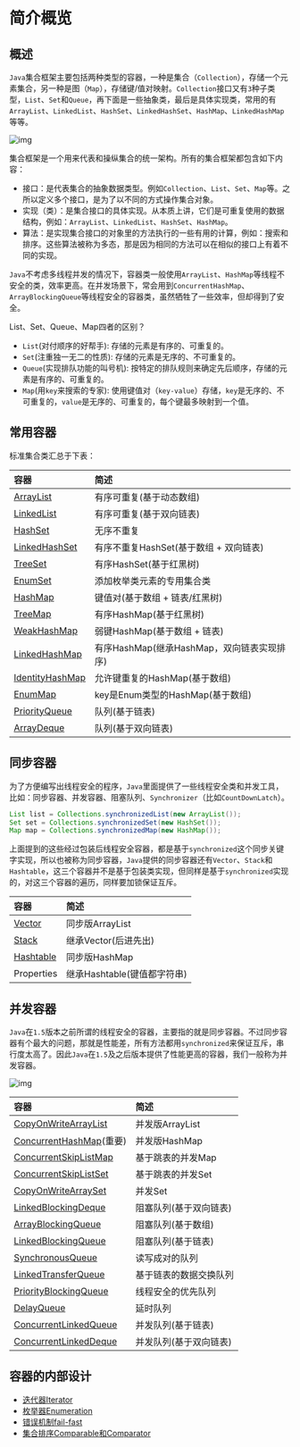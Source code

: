# 简介概览

## 概述

`Java`集合框架主要包括两种类型的容器，一种是集合（`Collection`），存储一个元素集合，另一种是图（`Map`），存储键/值对映射。`Collection`接口又有`3`种子类型，`List`、`Set`和`Queue`，再下面是一些抽象类，最后是具体实现类，常用的有`ArrayList`、`LinkedList`、`HashSet`、`LinkedHashSet`、`HashMap`、`LinkedHashMap`等等。

![img](/img/java/container/01.png)

集合框架是一个用来代表和操纵集合的统一架构。所有的集合框架都包含如下内容：

- 接口：是代表集合的抽象数据类型。例如`Collection`、`List`、`Set`、`Map`等。之所以定义多个接口，是为了以不同的方式操作集合对象。
- 实现（类）：是集合接口的具体实现。从本质上讲，它们是可重复使用的数据结构，例如：`ArrayList`、`LinkedList`、`HashSet`、`HashMap`。
- 算法：是实现集合接口的对象里的方法执行的一些有用的计算，例如：搜索和排序。这些算法被称为多态，那是因为相同的方法可以在相似的接口上有着不同的实现。

`Java`不考虑多线程并发的情况下，容器类一般使用`ArrayList`、`HashMap`等线程不安全的类，效率更高。在并发场景下，常会用到`ConcurrentHashMap`、`ArrayBlockingQueue`等线程安全的容器类，虽然牺牲了一些效率，但却得到了安全。

List、Set、Queue、Map四者的区别？

- `List`(对付顺序的好帮手): 存储的元素是有序的、可重复的。
- `Set`(注重独一无二的性质): 存储的元素是无序的、不可重复的。
- `Queue`(实现排队功能的叫号机): 按特定的排队规则来确定先后顺序，存储的元素是有序的、可重复的。
- `Map`(用`key`来搜索的专家): 使用键值对（`key-value`）存储，`key`是无序的、不可重复的，`value`是无序的、可重复的，每个键最多映射到一个值。

## 常用容器

标准集合类汇总于下表：

| 容器                                                         | 简述                                       |
| :----------------------------------------------------------- | :----------------------------------------- |
| [ArrayList](/java/container/arrayList/) | 有序可重复(基于动态数组)                   |
| [LinkedList](/java/container/linkedlist/) | 有序可重复(基于双向链表)                   |
| [HashSet](/java/container/hashset/)   | 无序不重复                                 |
| [LinkedHashSet](/java/container/linkedhashset/) | 有序不重复HashSet(基于数组 + 双向链表)     |
| [TreeSet](/java/container/treeset/)   | 有序HashSet(基于红黑树)                    |
| [EnumSet](/java/container/enumset/)   | 添加枚举类元素的专用集合类                 |
| [HashMap](/java/container/hashmap/)   | 键值对(基于数组 + 链表/红黑树)             |
| [TreeMap](/java/container/treemap/)   | 有序HashMap(基于红黑树)                    |
| [WeakHashMap](/java/container/weakhashmap/) | 弱键HashMap(基于数组 + 链表)               |
| [LinkedHashMap](/java/container/linkedhashmap/) | 有序HashMap(继承HashMap，双向链表实现排序) |
| [IdentityHashMap](/java/container/identityhashmap/) | 允许键重复的HashMap(基于数组)              |
| [EnumMap](/java/container/enummap/)   | key是Enum类型的HashMap(基于数组)           |
| [PriorityQueue](/java/container/priorityqueue/) | 队列(基于链表)                             |
| [ArrayDeque](/java/container/arraydeque/) | 队列(基于双向链表)                         |

## 同步容器

为了方便编写出线程安全的程序，`Java`里面提供了一些线程安全类和并发工具，比如：同步容器、并发容器、阻塞队列、`Synchronizer`（比如`CountDownLatch`）。

```java
List list = Collections.synchronizedList(new ArrayList());
Set set = Collections.synchronizedSet(new HashSet());
Map map = Collections.synchronizedMap(new HashMap());
```

上面提到的这些经过包装后线程安全容器，都是基于`synchronized`这个同步关键字实现，所以也被称为同步容器，`Java`提供的同步容器还有`Vector`、`Stack`和`Hashtable`，这三个容器并不是基于包装类实现，但同样是基于`synchronized`实现的，对这三个容器的遍历，同样要加锁保证互斥。

| 容器                                                         | 简述                        |
| :----------------------------------------------------------- | :-------------------------- |
| [Vector](/java/container/vector/)    | 同步版ArrayList             |
| [Stack](/java/container/stack/)     | 继承Vector(后进先出)        |
| [Hashtable](/java/container/hashtable/) | 同步版HashMap               |
| Properties                                                   | 继承Hashtable(键值都字符串) |

## 并发容器

`Java`在`1.5`版本之前所谓的线程安全的容器，主要指的就是同步容器。不过同步容器有个最大的问题，那就是性能差，所有方法都用`synchronized`来保证互斥，串行度太高了。因此`Java`在`1.5`及之后版本提供了性能更高的容器，我们一般称为并发容器。

![img](/img/java/container/02.png)

| 容器                                                         | 简述                   |
| :----------------------------------------------------------- | :--------------------- |
| [CopyOnWriteArrayList](/java/container/copyonwritearraylist/) | 并发版ArrayList        |
| [ConcurrentHashMap](/java/container/concurrenthashmap/)(重要) | 并发版HashMap          |
| [ConcurrentSkipListMap](/java/container/concurrentskiplistmap/) | 基于跳表的并发Map      |
| [ConcurrentSkipListSet](/java/container/concurrentskiplistset/) | 基于跳表的并发Set      |
| [CopyOnWriteArraySet](/java/container/copyonwritearrayset/) | 并发Set                |
| [LinkedBlockingDeque](/java/container/linkedblockingdeque/) | 阻塞队列(基于双向链表) |
| [ArrayBlockingQueue](/java/container/arrayblockingqueue/) | 阻塞队列(基于数组)     |
| [LinkedBlockingQueue](/java/container/linkedblockingqueue/) | 阻塞队列(基于链表)     |
| [SynchronousQueue](/java/container/synchronousqueue/) | 读写成对的队列         |
| [LinkedTransferQueue](/java/container/linkedtransferqueue/) | 基于链表的数据交换队列 |
| [PriorityBlockingQueue](/java/container/priorityblockingqueue/) | 线程安全的优先队列     |
| [DelayQueue](/java/container/delayqueue/) | 延时队列               |
| [ConcurrentLinkedQueue](/java/container/concurrentlinkedqueue/) | 并发队列(基于链表)     |
| [ConcurrentLinkedDeque](/java/container/concurrentlinkeddeque/) | 并发队列(基于双向链表) |

## 容器的内部设计

- [迭代器Iterator](/java/container/iterator/)
- [枚举器Enumeration](/java/container/enumeration/)
- [错误机制fail-fast](/java/container/failfast/)
- [集合排序Comparable和Comparator](/java/container/sort/)
